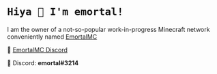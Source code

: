 # <code>Hiya 👋 I'm emortal!</code>
I am the owner of a not-so-popular work-in-progress Minecraft network conveniently named [EmortalMC](https://github.com/EmortalMC)

🔗 [EmortalMC Discord](https://discord.gg/TZyuMSha96)

📌 Discord: <b>emortal#3214</b>
